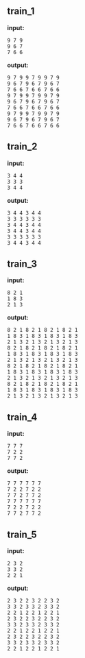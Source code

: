 
## train_1

**input:**
```
9 7 9
9 6 7
7 6 6
```


**output:**
```
9 7 9 9 7 9 9 7 9
9 6 7 9 6 7 9 6 7
7 6 6 7 6 6 7 6 6
9 7 9 9 7 9 9 7 9
9 6 7 9 6 7 9 6 7
7 6 6 7 6 6 7 6 6
9 7 9 9 7 9 9 7 9
9 6 7 9 6 7 9 6 7
7 6 6 7 6 6 7 6 6
```


## train_2

**input:**
```
3 4 4
3 3 3
3 4 4
```


**output:**
```
3 4 4 3 4 4
3 3 3 3 3 3
3 4 4 3 4 4
3 4 4 3 4 4
3 3 3 3 3 3
3 4 4 3 4 4
```


## train_3

**input:**
```
8 2 1
1 8 3
2 1 3
```


**output:**
```
8 2 1 8 2 1 8 2 1 8 2 1
1 8 3 1 8 3 1 8 3 1 8 3
2 1 3 2 1 3 2 1 3 2 1 3
8 2 1 8 2 1 8 2 1 8 2 1
1 8 3 1 8 3 1 8 3 1 8 3
2 1 3 2 1 3 2 1 3 2 1 3
8 2 1 8 2 1 8 2 1 8 2 1
1 8 3 1 8 3 1 8 3 1 8 3
2 1 3 2 1 3 2 1 3 2 1 3
8 2 1 8 2 1 8 2 1 8 2 1
1 8 3 1 8 3 1 8 3 1 8 3
2 1 3 2 1 3 2 1 3 2 1 3
```


## train_4

**input:**
```
7 7 7
7 2 2
7 7 2
```


**output:**
```
7 7 7 7 7 7
7 2 2 7 2 2
7 7 2 7 7 2
7 7 7 7 7 7
7 2 2 7 2 2
7 7 2 7 7 2
```


## train_5

**input:**
```
2 3 2
3 3 2
2 2 1
```


**output:**
```
2 3 2 2 3 2 2 3 2
3 3 2 3 3 2 3 3 2
2 2 1 2 2 1 2 2 1
2 3 2 2 3 2 2 3 2
3 3 2 3 3 2 3 3 2
2 2 1 2 2 1 2 2 1
2 3 2 2 3 2 2 3 2
3 3 2 3 3 2 3 3 2
2 2 1 2 2 1 2 2 1
```

